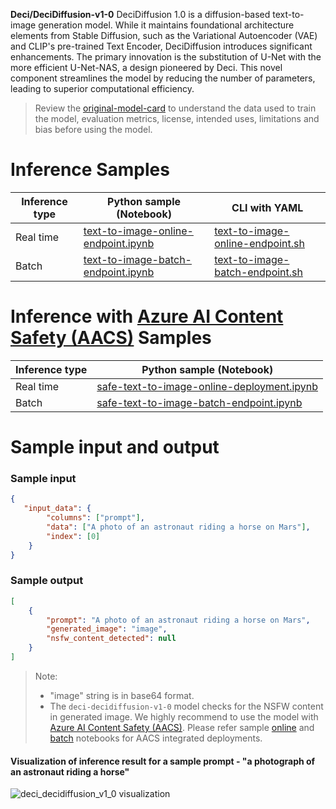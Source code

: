 __Deci/DeciDiffusion-v1-0__ DeciDiffusion 1.0 is a diffusion-based text-to-image generation model. While it maintains foundational architecture elements from Stable Diffusion, such as the Variational Autoencoder (VAE) and CLIP's pre-trained Text Encoder, DeciDiffusion introduces significant enhancements. The primary innovation is the substitution of U-Net with the more efficient U-Net-NAS, a design pioneered by Deci. This novel component streamlines the model by reducing the number of parameters, leading to superior computational efficiency.



> Review the <a href="https://huggingface.co/Deci/DeciDiffusion-v1-0" target="_blank">original-model-card</a> to understand the data used to train the model, evaluation metrics, license, intended uses, limitations and bias before using the model.

# Inference Samples

Inference type|Python sample (Notebook)|CLI with YAML
|--|--|--|
Real time|<a href="https://aka.ms/azureml-infer-sdk-text-to-image" target="_blank">text-to-image-online-endpoint.ipynb</a>|<a href="https://aka.ms/azureml-infer-cli-text-to-image" target="_blank">text-to-image-online-endpoint.sh</a>
Batch |<a href="https://aka.ms/azureml-infer-batch-sdk-text-to-image" target="_blank">text-to-image-batch-endpoint.ipynb</a>|<a href="https://aka.ms/azureml-infer-batch-cli-text-to-image" target="_blank">text-to-image-batch-endpoint.sh</a>

<h1> Inference with <a href="https://learn.microsoft.com/en-us/azure/ai-services/content-safety/studio-quickstart", target="_blank">Azure AI Content Safety (AACS)</a> Samples </h1>

Inference type|Python sample (Notebook)
|--|--|
Real time|<a href="https://aka.ms/azureml-infer-sdk-safe-text-to-image" target="_blank">safe-text-to-image-online-deployment.ipynb</a>
Batch |<a href="https://aka.ms/azureml-infer-batch-sdk-safe-text-to-image" target="_blank">safe-text-to-image-batch-endpoint.ipynb</a>

# Sample input and output

### Sample input

```json
{
   "input_data": {
        "columns": ["prompt"],
        "data": ["A photo of an astronaut riding a horse on Mars"],
        "index": [0]
    }
}
```

### Sample output

```json
[
    {
        "prompt": "A photo of an astronaut riding a horse on Mars",
        "generated_image": "image",
        "nsfw_content_detected": null
    }
]
```

> Note:
>
> - "image" string is in base64 format.
> - The `deci-decidiffusion-v1-0` model checks for the NSFW content in generated image. We highly recommend to use the model with <a href="https://learn.microsoft.com/en-us/azure/ai-services/content-safety/studio-quickstart" target="_blank">Azure AI Content Safety (AACS)</a>. Please refer sample <a href="https://aka.ms/azureml-infer-sdk-safe-text-to-image" target="_blank">online</a>  and <a href="https://aka.ms/azureml-infer-batch-sdk-safe-text-to-image" target="_blank">batch</a> notebooks for AACS integrated deployments.

#### Visualization of inference result for a sample prompt - "a photograph of an astronaut riding a horse"

<img src='https://automlcesdkdataresources.blob.core.windows.net/finetuning-image-models/images/Model_Result_Visualizations(Do_not_delete)/output_deci_decidiffusion_v1_0.png' alt='deci_decidiffusion_v1_0 visualization'>